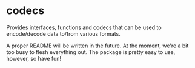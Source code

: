 codecs
======

Provides interfaces, functions and codecs that can be used to encode/decode data to/from various formats.

A proper README will be written in the future. At the moment, we're a bit too busy to flesh everything out. The package is pretty easy to use, however, so have fun!
